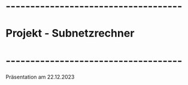 # ------------------------------------
# Projekt - Subnetzrechner
# ------------------------------------

Präsentation am 22.12.2023

